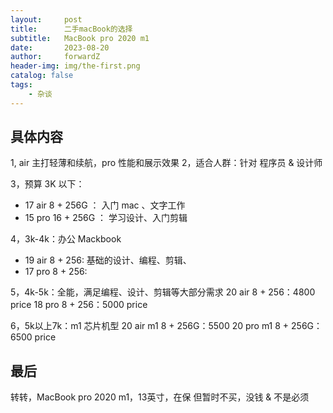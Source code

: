 ```yaml
---
layout:     post
title:      二手macBook的选择
subtitle:   MacBook pro 2020 m1
date:       2023-08-20
author:     forwardZ
header-img: img/the-first.png
catalog: false
tags:
    - 杂谈 
---
```


## 具体内容

1, air 主打轻薄和续航，pro 性能和展示效果
2，适合人群：针对 程序员 & 设计师

3，预算 3K 以下：
* 17 air 8 + 256G ： 入门 mac 、文字工作
* 15 pro 16 + 256G ： 学习设计、入门剪辑

4，3k-4k：办公 Mackbook
* 19 air 8 + 256: 基础的设计、编程、剪辑、
* 17 pro 8 + 256: 

5，4k-5k：全能，满足编程、设计、剪辑等大部分需求
20 air 8 + 256：4800 price
18 pro 8 + 256：5000 price

6，5k以上7k：m1 芯片机型
20 air m1 8 + 256G：5500
20 pro m1 8 + 256G：6500 price

## 最后

转转，MacBook pro 2020 m1，13英寸，在保
但暂时不买，没钱 & 不是必须


